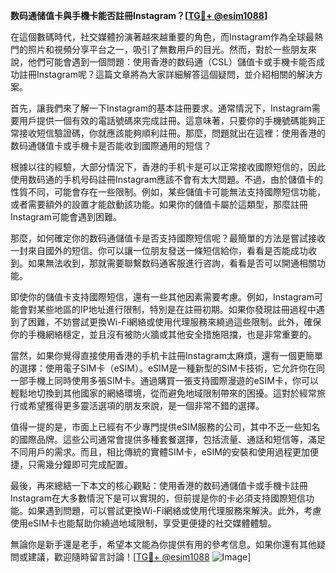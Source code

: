 **数码通储值卡與手機卡能否註冊Instagram？[[TG💪+ @esim1088](https://t.me/s/esim1088)]**

在這個數碼時代，社交媒體扮演著越來越重要的角色，而Instagram作為全球最熱門的照片和視頻分享平台之一，吸引了無數用戶的目光。然而，對於一些朋友來說，他們可能會遇到一個問題：使用香港的数码通（CSL）儲值卡或手機卡能否成功註冊Instagram呢？這篇文章將為大家詳細解答這個疑問，並介紹相關的解決方案。

首先，讓我們來了解一下Instagram的基本註冊要求。通常情況下，Instagram需要用戶提供一個有效的電話號碼來完成註冊。這意味著，只要你的手機號碼能夠正常接收短信驗證碼，你就應該能夠順利註冊。那麼，問題就出在這裡：使用香港的数码通儲值卡或手機卡是否能收到國際通用的短信？

根據以往的經驗，大部分情況下，香港的手机卡是可以正常接收國際短信的，因此使用数码通的手机号码註冊Instagram應該不會有太大問題。不過，由於儲值卡的性質不同，可能會存在一些限制。例如，某些儲值卡可能無法支持國際短信功能，或者需要額外的設置才能啟動該功能。如果你的儲值卡屬於這類型，那麼註冊Instagram可能會遇到困難。

那麼，如何確定你的数码通儲值卡是否支持國際短信呢？最簡單的方法是嘗試接收一封來自國外的短信。你可以讓一位朋友發送一條短信給你，看看是否能成功收到。如果無法收到，那就需要聯繫数码通客服進行咨詢，看看是否可以開通相關功能。

即使你的儲值卡支持國際短信，還有一些其他因素需要考慮。例如，Instagram可能會對某些地區的IP地址進行限制，特別是在註冊初期。如果你發現註冊過程中遇到了困難，不妨嘗試更換Wi-Fi網絡或使用代理服務來繞過這些限制。此外，確保你的手機網絡穩定，並且沒有被防火牆或其他安全措施阻擋，也是非常重要的。

當然，如果你覺得直接使用香港的手机卡註冊Instagram太麻煩，還有一個更簡單的選擇：使用電子SIM卡（eSIM）。eSIM是一種新型的SIM卡技術，它允許你在同一部手機上同時使用多張SIM卡。通過購買一張支持國際漫遊的eSIM卡，你可以輕鬆地切換到其他國家的網絡環境，從而避免地域限制帶來的困擾。這對於經常旅行或希望獲得更多靈活選項的朋友來說，是一個非常不錯的選擇。

值得一提的是，市面上已經有不少專門提供eSIM服務的公司，其中不乏一些知名的國際品牌。這些公司通常會提供多種套餐選擇，包括流量、通話和短信等，滿足不同用戶的需求。而且，相比傳統的實體SIM卡，eSIM的安裝和使用過程更加便捷，只需幾分鐘即可完成配置。

最後，再來總結一下本文的核心觀點：使用香港的数码通儲值卡或手機卡註冊Instagram在大多數情況下是可以實現的，但前提是你的卡必須支持國際短信功能。如果遇到問題，可以嘗試更換Wi-Fi網絡或使用代理服務來解決。此外，考慮使用eSIM卡也能幫助你繞過地域限制，享受更便捷的社交媒體體驗。

無論你是新手還是老手，希望本文能為你提供有用的參考信息。如果你還有其他疑問或建議，歡迎隨時留言討論！[[TG💪+ @esim1088](https://t.me/s/esim1088) ![Image](https://i.postimg.cc/4NQfJmqS/Snipaste-2025-05-13-00-14-12.png)]